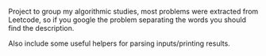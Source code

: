 Project to group my algorithmic studies, most problems were extracted from Leetcode, so if you google the problem separating the words you should find the description.

Also include some useful helpers for parsing inputs/printing results.